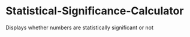 # Statistical-Significance-Calculator
Displays whether numbers are statistically significant or not

